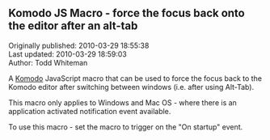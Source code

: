 ## Komodo JS Macro - force the focus back onto the editor after an alt-tab  
Originally published: 2010-03-29 18:55:38  
Last updated: 2010-03-29 18:59:03  
Author: Todd Whiteman  
  
A [Komodo](http://www.activestate.com/komodo) JavaScript macro that can be used to force the focus back to the Komodo editor after switching between windows (i.e. after using Alt-Tab).

This macro only applies to Windows and Mac OS - where there is an application activated notification event available.

To use this macro - set the macro to trigger on the "On startup" event.
